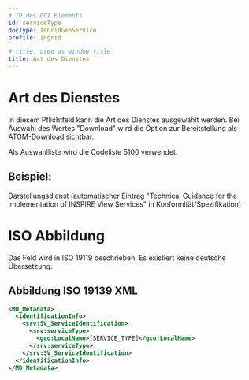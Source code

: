 ```yaml
---
# ID des GUI Elements
id: serviceType
docType: InGridGeoService
profile: ingrid

# title, used as window title
title: Art des Dienstes
---
```


# Art des Dienstes

In diesem Pflichtfeld kann die Art des Dienstes
ausgewählt werden.
Bei Auswahl des Wertes
"Download" wird die Option zur Bereitstellung als
ATOM-Download sichtbar.

Als Auswahlliste wird die Codeliste 5100 verwendet.

## Beispiel:

Darstellungsdienst (automatischer Eintrag "Technical Guidance for the implementation of INSPIRE View Services" in Konformität/Spezifikation)

# ISO Abbildung

Das Feld wird in ISO 19119 beschrieben. Es existiert keine deutsche Übersetzung.

## Abbildung ISO 19139 XML

```XML
<MD_Metadata>
  <identificationInfo>
    <srv:SV_ServiceIdentification>
      <srv:serviceType>
        <gco:LocalName>[SERVICE_TYPE]</gco:LocalName>
      </srv:serviceType>
    </srv:SV_ServiceIdentification>
  </identificationInfo>
</MD_Metadata>
```
